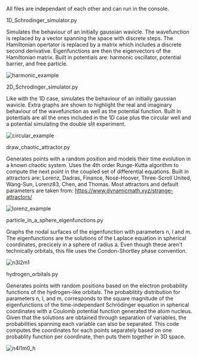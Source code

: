 All files are independant of each other and can run in the console.

1D_Schrodinger_simulator.py

Simulates the behaviour of an initially gaussian wavicle. The wavefunction is replaced by a vector spanning the space with discrete steps. The Hamiltonian opertator is replaced by a matrix which includes a discrete second derivative. Eigenfunctions are then the eigenvectors of the Hamiltonian matrix. Built in potentials are: harmonic oscillator, potential barrier, and free particle.

![harmonic_example](https://github.com/user-attachments/assets/735e4db1-00dc-42c6-9c80-896edf571ec3)

2D_Schrodinger_simulator.py

Like with the 1D case, simulates the behaviour of an initially gaussian wavicle. Extra graphs are shown to highlight the real and imaginary behaviour of the wavefunction as well as the potential function. Built in potentials are all the ones included in the 1D case plus the circular well and a potential simulating the double slit experiment.

![circular_example](https://github.com/user-attachments/assets/5c0f9ebf-714d-47cf-b679-5e7537546148)

draw_chaotic_attractor.py

Generates points with a random position and models their time evolution in a known chaotic system. Uses the 4th order Runge-Kutta algorithm to compute the next point in the coupled set of differential equations. Built in attractors are: Lorenz, Dadras, Finance, Nosé-Hoover, Three-Scroll United, Wang-Sun, Lorenz83, Chen, and Thomas. Most attractors and default parameters are taken from: https://www.dynamicmath.xyz/strange-attractors/

![lorenz_example](https://github.com/user-attachments/assets/95de40df-4473-44d0-932a-7b2f8003c6ee)

particle_in_a_sphere_eigenfunctions.py

Graphs the nodal surfaces of the eigenfunction with parameters n, l and m. The eigenfunctions are the solutions of the Laplace equation in spherical coordinates, precicely in a sphere of radius a. Even though these aren't technically orbitals, this file uses the Condon-Shortley phase convention.

![n3l2m1](https://github.com/user-attachments/assets/c682d462-d670-4aba-a232-305353cf3f4c)

hydrogen_orbitals.py

Generates points with random positions based on the electron probability functions of the hydrogen-like orbitals. The probablitity distribution for parameters n, l, and m, corresponds to the square magnitude of the eigenfunctions of the time-independant Schrödinger equation in spherical coordinates with a Coulomb potential function generated the atom nucleus. Given that the solutions are obtained through separation of variables, the probabilities spanning each variable can also be separated. This code computes the coordinates for each points separately based on one probablity function per coordinate, then puts them together in 3D space.

![n4l1m0_h](https://github.com/user-attachments/assets/2dd9a870-71ff-4144-a799-08cb1fed4374)
